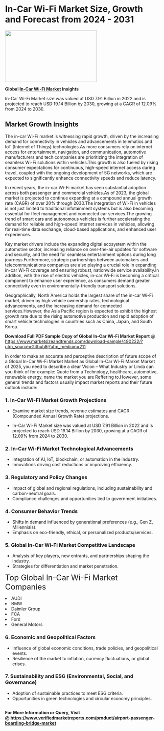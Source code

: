 <H1>In-Car Wi-Fi Market Size, Growth and Forecast from 2024 - 2031</H1><img class="aligncenter size-medium wp-image-584254" src="https://thirdeyenews.in/wp-content/uploads/2024/09/Global-Market-Research-300x168.jpeg" alt="" width="300" height="168" /><p><strong>Global&nbsp;<a href="https://www.marketsizeandtrends.com/download-sample/490232/?utm_source=Github8j?utm_medium=211">In-Car Wi-Fi Market</a> Insights</strong></p><p>In-Car Wi-Fi Market size was valued at USD 7.91 Billion in 2022 and is projected to reach USD 19.14 Billion by 2030, growing at a CAGR of 12.09% from 2024 to 2030.</p><p><h2>Market Growth Insights</h2> <p>The in-car Wi-Fi market is witnessing rapid growth, driven by the increasing demand for connectivity in vehicles and advancements in telematics and IoT (Internet of Things) technologies.As more consumers rely on internet access for entertainment, navigation, and communication, automotive manufacturers and tech companies are prioritizing the integration of seamless Wi-Fi solutions within vehicles.This growth is also fueled by rising consumer expectations for continuous, high-speed internet access during travel, coupled with the ongoing development of 5G networks, which are expected to significantly enhance connectivity speeds and reduce latency.</p> <p>In recent years, the in-car Wi-Fi market has seen substantial adoption across both passenger and commercial vehicles.As of 2023, the global market is projected to continue expanding at a compound annual growth rate (CAGR) of over 20% through 2030.The integration of Wi-Fi in vehicles is not just limited to traditional infotainment systems but is also becoming essential for fleet management and connected car services.The growing trend of smart cars and autonomous vehicles is further accelerating the demand for reliable and high-speed internet services in vehicles, allowing for real-time data exchange, cloud-based applications, and enhanced user experiences.</p> <p>Key market drivers include the expanding digital ecosystem within the automotive sector, increasing reliance on over-the-air updates for software and security, and the need for seamless entertainment options during long journeys.Furthermore, strategic partnerships between automakers and telecommunications companies are also playing a crucial role in expanding in-car Wi-Fi coverage and ensuring robust, nationwide service availability.In addition, with the rise of electric vehicles, in-car Wi-Fi is becoming a critical component to enhance user experience, as consumers demand greater connectivity even in environmentally-friendly transport solutions.</p> <p>Geographically, North America holds the largest share of the in-car Wi-Fi market, driven by high vehicle ownership rates, technological advancements, and the increasing demand for connected services.However, the Asia Pacific region is expected to exhibit the highest growth rate due to the rising automotive production and rapid adoption of smart vehicle technologies in countries such as China, Japan, and South Korea.</p> <p><span class=""><strong>Download Full PDF Sample Copy of Global In-Car Wi-Fi Market Report</strong> @ <a href="https://www.marketsizeandtrends.com/download-sample/490232/?utm_source=Github8j?utm_medium=211" target="_blank">https://www.marketsizeandtrends.com/download-sample/490232/?utm_source=Github8j?utm_medium=211</a></span></p><p>In order to make an accurate and perceptive description of future scope of a Global&nbsp;In-Car Wi-Fi Market Market as Global&nbsp;In-Car Wi-Fi Market Market of 2025, you need to describe a clear Vision &ndash; What Industry or Linda can you think of for example: Quote from a Technology, healthcare, automotive, renewable energy, name the market you are Reffering to.However, some general trends and factors usually impact market reports and their future outlook include:</p><h3>1.&nbsp;<strong>In-Car Wi-Fi Market Growth Projections</strong></h3><ul><li>Examine market size trends, revenue estimates and CAGR (Compounded Annual Growth Rate) projections.</li><li><p>In-Car Wi-Fi Market size was valued at USD 7.91 Billion in 2022 and is projected to reach USD 19.14 Billion by 2030, growing at a CAGR of 12.09% from 2024 to 2030.</p></li></ul><h3>2.&nbsp;<strong>In-Car Wi-Fi Market Technological Advancements</strong></h3><ul><li>Integration of AI, IoT, blockchain, or automation in the industry.</li><li>Innovations driving cost reductions or improving efficiency.</li></ul><h3>3.&nbsp;<strong>Regulatory and Policy Changes</strong></h3><ul><li>Impact of global and regional regulations, including sustainability and carbon-neutral goals.</li><li>Compliance challenges and opportunities tied to government initiatives.</li></ul><h3>4.&nbsp;<strong>Consumer Behavior Trends</strong></h3><ul><li>Shifts in demand influenced by generational preferences (e.g., Gen Z, Millennials).</li><li>Emphasis on eco-friendly, ethical, or personalized products/services.</li></ul><h3>5.&nbsp;<strong>Global In-Car Wi-Fi Market Competitive Landscape</strong></h3><ul><li>Analysis of key players, new entrants, and partnerships shaping the industry.</li><li>Strategies for differentiation and market penetration.</li></ul><p data-pm-slice="1 1 []"><span style="color: inherit; font-family: inherit; font-size: 25px;">Top Global In-Car Wi-Fi Market Companies</span></p><div class="" data-test-id=""><p><li>AUDI</li><li> BMW</li><li> Daimler Group</li><li> FCA</li><li> Ford</li><li> General Motors</li></p></div><h3>6.&nbsp;<strong>Economic and Geopolitical Factors</strong></h3><ul><li>Influence of global economic conditions, trade policies, and geopolitical events.</li><li>Resilience of the market to inflation, currency fluctuations, or global crises.</li></ul><h3>7.&nbsp;<strong>Sustainability and ESG (Environmental, Social, and Governance)</strong></h3><ul><li>Adoption of sustainable practices to meet ESG criteria.</li><li>Opportunities in green technologies and circular economy principles.</li></ul><h2><strong style="font-size: 14px;">For More Information or Query, Visit @&nbsp;</strong><a style="background-color: #ffffff; font-size: 14px;" href="https://www.marketsizeandtrends.com/report/in-car-wi-fi-market/" target="_blank">https://www.verifiedmarketreports.com/product/airport-passenger-boarding-bridge-market</a></h2>